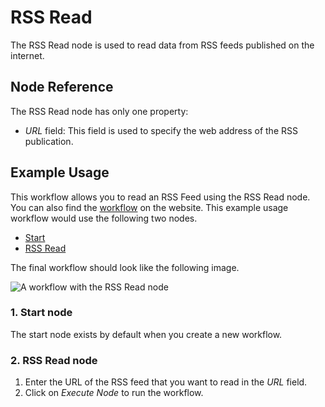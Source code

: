 # RSS Read

The RSS Read node is used to read data from RSS feeds published on the internet.

## Node Reference

The RSS Read node has only one property:

- *URL* field: This field is used to specify the web address of the RSS publication.

## Example Usage

This workflow allows you to read an RSS Feed using the RSS Read node. You can also find the [workflow](https://n8n.io/workflows/583) on the website. This example usage workflow would use the following two nodes.
- [Start](/integrations/core-nodes/n8n-nodes-base.start/)
- [RSS Read]()


The final workflow should look like the following image.

![A workflow with the RSS Read node](/_images/integrations/core-nodes/rssfeedread/workflow.png)

### 1. Start node

The start node exists by default when you create a new workflow.

### 2. RSS Read node

1. Enter the URL of the RSS feed that you want to read in the *URL* field.
2. Click on *Execute Node* to run the workflow.




